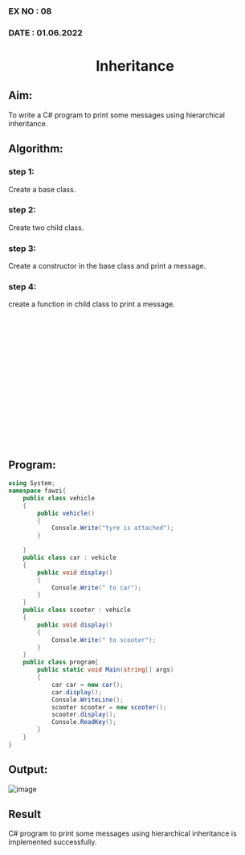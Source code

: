 ### EX NO : 08
### DATE  : 01.06.2022
# <p align="center">Inheritance</p>

## Aim:
To write a C# program to print some messages using hierarchical inheritance.
## Algorithm:
### step 1: 
Create a base class.

### step 2:
Create two child class.

### step 3:
Create a constructor in the base class and print a message.

### step 4:
create a function in child class to print a message.

<br/><br/><br/><br/><br/><br/><br/><br/><br/><br/><br/><br/><br/><br/><br/>
## Program:
```c#
using System;
namespace fawzi{
    public class vehicle
    {
        public vehicle()
        {
            Console.Write("tyre is attached");
        }

    }
    public class car : vehicle
    {
        public void display()
        {
            Console.Write(" to car");
        }
    }
    public class scooter : vehicle
    {
        public void display()
        {
            Console.Write(" to scooter");
        }
    }
    public class program{
        public static void Main(string[] args)
        {
            car car = new car();
            car.display();
            Console.WriteLine();
            scooter scooter = new scooter();
            scooter.display();
            Console.ReadKey();
        }
    }
}
```
## Output:
![image](https://user-images.githubusercontent.com/75235488/172887578-8084f80a-4634-40dc-9ec2-04761992270a.png)

## Result
C# program to print some messages using hierarchical inheritance is implemented successfully.
